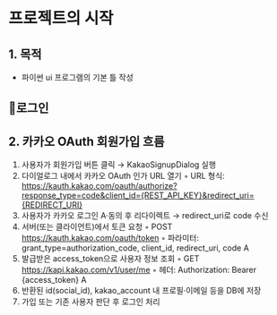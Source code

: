 # 프로젝트의 시작
## 1. 목적
- 파이썬 ui 프로그램의 기본 틀 작성


## 🔐로그인


## 2. 카카오 OAuth 회원가입 흐름

1.  사용자가 회원가입 버튼 클릭 → KakaoSignupDialog 실행
2.  다이얼로그 내에서 카카오 OAuth 인가 URL 열기
  ⁠◦  URL 형식:
https://kauth.kakao.com/oauth/authorize?response_type=code&client_id={REST_API_KEY}&redirect_uri={REDIRECT_URI}
3.  사용자가 카카오 로그인 A·동의 후 리다이렉트 → redirect_uri로 code 수신
4.  서버(또는 클라이언트)에서 토큰 요청
  ⁠◦  POST https://kauth.kakao.com/oauth/token
  ⁠◦  파라미터: grant_type=authorization_code, client_id, redirect_uri, code A
5.  발급받은 access_token으로 사용자 정보 조회
  ⁠◦  GET https://kapi.kakao.com/v1/user/me
  ⁠◦  헤더: Authorization: Bearer {access_token} A
6.  반환된 id(social_id), kakao_account 내 프로필·이메일 등을 DB에 저장
7.  가입 또는 기존 사용자 판단 후 로그인 처리


